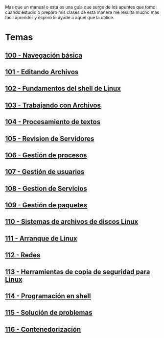 Mas que un manual o esta es una guia que surge de los apuntes que tomo cuando estudio o preparo mis clases de esta manera me resulta mucho mas fácil aprender y espero le ayude a aquel que la utilice.

# Temas

## [100 - Navegación básica](content/100-navigation-basics/index.md)
## [101 - Editando Archivos](content/101-editing-files/index.md)
## [102 - Fundamentos del shell de Linux](content/102-shell-basics/index.md)

## [103 - Trabajando con Archivos](content/103-working-with-files/index.md)

## [104 - Procesamiento de textos ](content/104-text-processing/index.md)

## [105 - Revision de Servidores](content/105-server-review/index.md)

## [106 - Gestión de procesos](content/106-process-management/index.md)

## [107 - Gestión de usuarios](content/107-user-management/index.md)

## [108 - Gestion de Servicios](content/108-service-management/index.md)

## [109 - Gestión de paquetes](content/109-package-management/index.md)

## [110 - Sistemas de archivos de discos Linux](content/110-disks-filesystems/index.md)

## [111 - Arranque de Linux](content/111-booting-linux/index.md)

## [112 - Redes](content/112-networking/index.md)

## [113 - Herramientas de copia de seguridad para Linux](content/113-backup-tools.md)

## [114 - Programación en shell](content/114-shell-programming/index.md)

## [115 - Solución de problemas](content/115-troubleshooting/index.md)

## [116 - Contenedorización](content/116-containerization/index.md)


